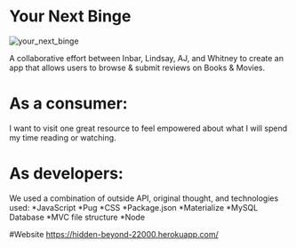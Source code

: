 # Your Next Binge

![your_next_binge](https://user-images.githubusercontent.com/55456375/75597331-2272fa00-5a52-11ea-81b7-53887ce6821a.png)

A collaborative effort between Inbar, Lindsay, AJ, and Whitney to create an app that allows users to browse & submit reviews on Books & Movies. 

# As a consumer:
I want to visit one great resource to feel empowered about what I will spend my time reading or watching. 

# As developers: 
We used a combination of outside API, original thought, and technologies used: 
*JavaScript
*Pug
*CSS
*Package.json
*Materialize
*MySQL Database
*MVC file structure
*Node

#Website
 https://hidden-beyond-22000.herokuapp.com/



